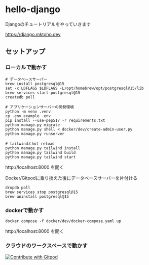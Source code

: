 # hello-django
Djangoのチュートリアルをやっていきます

https://django.mktoho.dev

## セットアップ
### ローカルで動かす
```
# データベースサーバー
brew install postgresql@15
set -x LDFLAGS $LDFLAGS -L/opt/homebrew/opt/postgresql@15/lib
brew services start postgresql@15
createdb poll

# アプリケーションサーバーの開発環境
python -m venv .venv
cp .env_example .env
pip install --use-pep517 -r requirements.txt
python manage.py migrate
python manage.py shell < docker/dev/create-admin-user.py
python manage.py runserver

# tailwindとhot reload
python manage.py tailwind install
python manage.py tailwind build
python manage.py tailwind start
```

http://localhost:8000 を開く


Docker/Gitpodに乗り換えた後にデータベースサーバーを片付ける
```
dropdb poll
brew services stop postgresql@15
brew uninstall postgresql@15
```

### dockerで動かす
```
docker compose -f docker/dev/docker-compose.yaml up
```

http://localhost:8000 を開く

### クラウドのワークスペースで動かす

<a href="https://gitpod.io/#https://github.com/EngineMaker/hello-django">
  <img
    src="https://img.shields.io/badge/Contribute%20with-Gitpod-908a85?logo=gitpod"
    alt="Contribute with Gitpod"
  />
</a>


